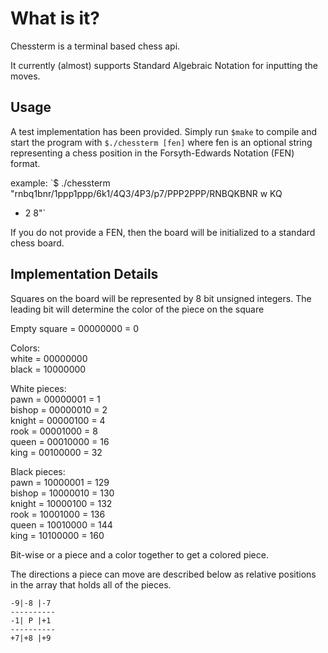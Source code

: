 # What is it?
Chessterm is a terminal based chess api. 

It currently (almost) supports Standard Algebraic Notation for inputting the
moves. 

## Usage
A test implementation has been provided. Simply run `$make` to compile and start
the program with `$./chessterm [fen]` where fen is an optional string 
representing a chess position in the Forsyth-Edwards Notation (FEN) format.

example: `$ ./chessterm "rnbq1bnr/1ppp1ppp/6k1/4Q3/4P3/p7/PPP2PPP/RNBQKBNR w KQ
 - 2 8"`

If you do not provide a FEN, then the board will be initialized to a standard
chess board.

## Implementation Details
Squares on the board will be represented by 8 bit unsigned integers.
The leading bit will determine the color of the piece on the square

Empty square = 00000000 = 0  

Colors:    
white        = 00000000  
black        = 10000000  

White pieces:  
pawn         = 00000001 = 1  
bishop       = 00000010 = 2  
knight       = 00000100 = 4  
rook         = 00001000 = 8  
queen        = 00010000 = 16  
king         = 00100000 = 32  

Black pieces:  
pawn         = 10000001 = 129  
bishop       = 10000010 = 130  
knight       = 10000100 = 132  
rook         = 10001000 = 136  
queen        = 10010000 = 144  
king         = 10100000 = 160  

Bit-wise or a piece and a color together to get a colored piece.

The directions a piece can move are described below as relative positions in
the array that holds all of the pieces.

    -9|-8 |-7
    ----------
    -1| P |+1  
    ----------  
    +7|+8 |+9

